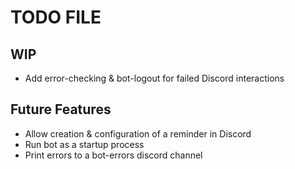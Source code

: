 # TODO FILE

## WIP
* Add error-checking & bot-logout for failed Discord interactions

## Future Features
* Allow creation & configuration of a reminder in Discord
* Run bot as a startup process
* Print errors to a bot-errors discord channel
